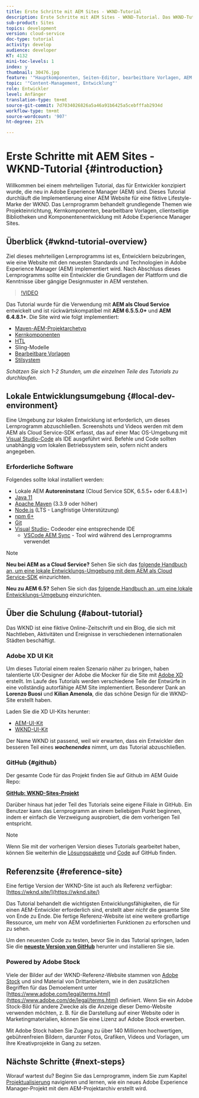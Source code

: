 ```yaml
---
title: Erste Schritte mit AEM Sites - WKND-Tutorial
description: Erste Schritte mit AEM Sites - WKND-Tutorial. Das WKND-Tutorial ist ein mehrteiliges Tutorial, das für Entwickler konzipiert ist, die neu in Adobe Experience Manager sind. Das Tutorial durchläuft die Implementierung einer AEM Website für eine fiktive Lifestyle-Marke, die WKND. Das Lernprogramm behandelt grundlegende Themen wie Projekteinrichtung, Maven-Archetypen, Core-Komponenten, bearbeitbare Vorlagen, Client-Bibliotheken und Komponentenentwicklung.
sub-product: Sites
topics: development
version: cloud-service
doc-type: tutorial
activity: develop
audience: developer
KT: 4132
mini-toc-levels: 1
index: y
thumbnail: 30476.jpg
feature: '"Hauptkomponenten, Seiten-Editor, bearbeitbare Vorlagen, AEM Projektarchiv"'
topic: '"Content-Management, Entwicklung"'
role: Entwickler
level: Anfänger
translation-type: tm+mt
source-git-commit: 7d7034026826a5a46a91b6425a5cebfffab2934d
workflow-type: tm+mt
source-wordcount: '907'
ht-degree: 21%

---
```



# Erste Schritte mit AEM Sites - WKND-Tutorial {#introduction}

Willkommen bei einem mehrteiligen Tutorial, das für Entwickler konzipiert wurde, die neu in Adobe Experience Manager (AEM) sind. Dieses Tutorial durchläuft die Implementierung einer AEM Website für eine fiktive Lifestyle-Marke der WKND. Das Lernprogramm behandelt grundlegende Themen wie Projekteinrichtung, Kernkomponenten, bearbeitbare Vorlagen, clientseitige Bibliotheken und Komponentenentwicklung mit Adobe Experience Manager Sites.

## Überblick {#wknd-tutorial-overview}

Ziel dieses mehrteiligen Lernprogramms ist es, Entwicklern beizubringen, wie eine Website mit den neuesten Standards und Technologien in Adobe Experience Manager (AEM) implementiert wird. Nach Abschluss dieses Lernprogramms sollte ein Entwickler die Grundlagen der Plattform und die Kenntnisse über gängige Designmuster in AEM verstehen.

>[!VIDEO](https://video.tv.adobe.com/v/30476?quality=12&learn=on)

Das Tutorial wurde für die Verwendung mit **AEM als Cloud Service** entwickelt und ist rückwärtskompatibel mit **AEM 6.5.5.0+** und **AEM 6.4.8.1+**. Die Site wird wie folgt implementiert:

* [Maven-AEM-Projektarchetyp](https://docs.adobe.com/content/help/de-DE/experience-manager-core-components/using/developing/archetype/overview.html)
* [Kernkomponenten](https://docs.adobe.com/content/help/de-DE/experience-manager-core-components/using/introduction.html)
* [HTL](https://docs.adobe.com/content/help/en/experience-manager-htl/using/getting-started/getting-started.html)
* Sling-Modelle
* [Bearbeitbare Vorlagen](https://docs.adobe.com/content/help/en/experience-manager-learn/sites/page-authoring/template-editor-feature-video-use.html)
* [Stilsystem](https://docs.adobe.com/content/help/de-DE/experience-manager-learn/sites/page-authoring/style-system-feature-video-use.html)

*Schätzen Sie sich 1-2 Stunden, um die einzelnen Teile des Tutorials zu durchlaufen.*

## Lokale Entwicklungsumgebung {#local-dev-environment}

Eine Umgebung zur lokalen Entwicklung ist erforderlich, um dieses Lernprogramm abzuschließen. Screenshots und Videos werden mit dem AEM als Cloud Service-SDK erfasst, das auf einer Mac OS-Umgebung mit [Visual Studio-Code](https://code.visualstudio.com/) als IDE ausgeführt wird. Befehle und Code sollten unabhängig vom lokalen Betriebssystem sein, sofern nicht anders angegeben.

### Erforderliche Software

Folgendes sollte lokal installiert werden:

* Lokale AEM **Autoreninstanz** (Cloud Service SDK, 6.5.5+ oder 6.4.8.1+)
* [Java 11](https://downloads.experiencecloud.adobe.com/content/software-distribution/en/general.html)
* [Apache Maven](https://maven.apache.org/) (3.3.9 oder höher)
* [Node.js](https://nodejs.org/en/) (LTS - Langfristige Unterstützung)
* [npm 6+](https://www.npmjs.com/)
* [Git](https://git-scm.com/)
* [Visual Studio-](https://code.visualstudio.com/) Codeoder eine entsprechende IDE
   * [VSCode AEM Sync](https://marketplace.visualstudio.com/items?itemName=yamato-ltd.vscode-aem-sync)  - Tool wird während des Lernprogramms verwendet

>[!NOTE]
>
> **Neu bei AEM as a Cloud Service?** Sehen Sie sich das  [folgende Handbuch an, um eine lokale Entwicklungs-Umgebung mit dem AEM als Cloud Service-SDK](https://docs.adobe.com/content/help/de-DE/experience-manager-learn/cloud-service/local-development-environment-set-up/overview.html) einzurichten.
>
> **Neu zu AEM 6.5?** Sehen Sie sich das  [folgende Handbuch an, um eine lokale Entwicklungs-Umgebung](https://docs.adobe.com/content/help/de-DE/experience-manager-learn/foundation/development/set-up-a-local-aem-development-environment.html) einzurichten.

## Über die Schulung {#about-tutorial}

Das WKND ist eine fiktive Online-Zeitschrift und ein Blog, die sich mit Nachtleben, Aktivitäten und Ereignisse in verschiedenen internationalen Städten beschäftigt.

### Adobe XD UI Kit

Um dieses Tutorial einem realen Szenario näher zu bringen, haben talentierte UX-Designer der Adobe die Mocker für die Site mit [Adobe XD](https://www.adobe.com/products/xd.html) erstellt. Im Laufe des Tutorials werden verschiedene Teile der Entwürfe in eine vollständig autorfähige AEM Site implementiert. Besonderer Dank an **Lorenzo Buosi** und **Kilian Amenola**, die das schöne Design für die WKND-Site erstellt haben.

Laden Sie die XD UI-Kits herunter:

* [AEM-UI-Kit](assets/overview/AEM-CoreComponents-UI-Kit.xd)
* [WKND-UI-Kit](https://github.com/adobe/aem-guides-wknd/releases/download/aem-guides-wknd-0.0.2/AEM_UI-kit-WKND.xd)

Der Name WKND ist passend, weil wir erwarten, dass ein Entwickler den besseren Teil eines ***wochenendes*** nimmt, um das Tutorial abzuschließen.

### GitHub {#github}

Der gesamte Code für das Projekt finden Sie auf Github im AEM Guide Repo:

**[GitHub: WKND-Sites-Projekt](https://github.com/adobe/aem-guides-wknd)**

Darüber hinaus hat jeder Teil des Tutorials seine eigene Filiale in GitHub. Ein Benutzer kann das Lernprogramm an einem beliebigen Punkt beginnen, indem er einfach die Verzweigung ausprobiert, die dem vorherigen Teil entspricht.

>[!NOTE]
>
> Wenn Sie mit der vorherigen Version dieses Tutorials gearbeitet haben, können Sie weiterhin die [Lösungspakete](https://github.com/adobe/aem-guides-wknd/releases/tag/archetype-18.1) und [Code](https://github.com/adobe/aem-guides-wknd/tree/archetype-18.1) auf GitHub finden.

## Referenzsite {#reference-site}

Eine fertige Version der WKND-Site ist auch als Referenz verfügbar: [https://wknd.site/](https://wknd.site/)

Das Tutorial behandelt die wichtigsten Entwicklungsfähigkeiten, die für einen AEM-Entwickler erforderlich sind, erstellt aber *nicht* die gesamte Site von Ende zu Ende. Die fertige Referenz-Website ist eine weitere großartige Ressource, um mehr von AEM vordefinierten Funktionen zu erforschen und zu sehen.

Um den neuesten Code zu testen, bevor Sie in das Tutorial springen, laden Sie die **[neueste Version von GitHub](https://github.com/adobe/aem-guides-wknd/releases/latest)** herunter und installieren Sie sie.

### Powered by Adobe Stock

Viele der Bilder auf der WKND-Referenz-Website stammen von [Adobe Stock](https://stock.adobe.com/) und sind Material von Drittanbietern, wie in den zusätzlichen Begriffen für das Demoelement unter [https://www.adobe.com/legal/terms.html](https://www.adobe.com/de/legal/terms.html) definiert. Wenn Sie ein Adobe Stock-Bild für andere Zwecke als die Anzeige dieser Demo-Website verwenden möchten, z. B. für die Darstellung auf einer Website oder in Marketingmaterialien, können Sie eine Lizenz auf Adobe Stock erwerben.

Mit Adobe Stock haben Sie Zugang zu über 140 Millionen hochwertigen, gebührenfreien Bildern, darunter Fotos, Grafiken, Videos und Vorlagen, um Ihre Kreativprojekte in Gang zu setzen.

## Nächste Schritte {#next-steps}

Worauf wartest du? Beginn Sie das Lernprogramm, indem Sie zum Kapitel [Projektualisierung](project-setup.md) navigieren und lernen, wie ein neues Adobe Experience Manager-Projekt mit dem AEM-Projektarchiv erstellt wird.
